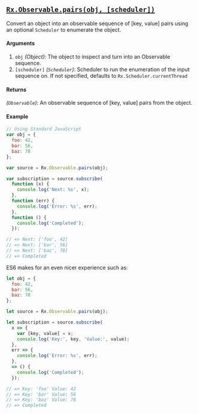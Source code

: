 ## [`Rx.Observable.pairs(obj, [scheduler])`](https://github.com/Reactive-Extensions/RxJS/blob/master/src/core/linq/observable/pairs.js)

Convert an object into an observable sequence of [key, value] pairs using an optional `Scheduler` to enumerate the object.

#### Arguments
1. `obj` *(Object)*: The object to inspect and turn into an Observable sequence.
2. `[scheduler]` *(`Scheduler`)*: Scheduler to run the enumeration of the input sequence on. If not specified, defaults to `Rx.Scheduler.currentThread`

#### Returns
*(`Observable`)*: An observable sequence of [key, value] pairs from the object.

#### Example
```js
// Using Standard JavaScript
var obj = {
  foo: 42,
  bar: 56,
  baz: 78
};

var source = Rx.Observable.pairs(obj);

var subscription = source.subscribe(
  function (x) {
    console.log('Next: %s', x);
  },
  function (err) {
    console.log('Error: %s', err);
  },
  function () {
    console.log('Completed');
  });

// => Next: ['foo', 42]
// => Next: ['bar', 56]
// => Next: ['baz', 78]
// => Completed
  ```

ES6 makes for an even nicer experience such as:
```js
let obj = {
  foo: 42,
  bar: 56,
  baz: 78
};

let source = Rx.Observable.pairs(obj);

let subscription = source.subscribe(
  x => {
    var [key, value] = x;
    console.log('Key:', key, 'Value:', value);
  },
  err => {
    console.log('Error: %s', err);
  },
  => () {
    console.log('Completed');
  });

// => Key: 'foo' Value: 42
// => Key: 'bar' Value: 56
// => Key: 'baz' Value: 78
// => Completed
```
